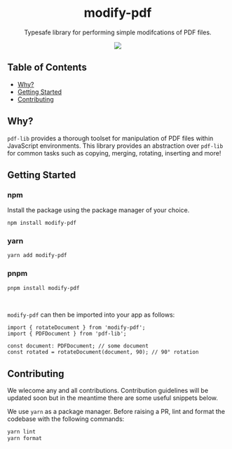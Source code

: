 <div align="center">
    <h1>modify-pdf</h1>
    <p>Typesafe library for performing simple modifcations of PDF files.</p>
    <img src='https://github.com/jrobsontull/modify-pdf/actions/workflows/main.yml/badge.svg' />
</div>

## Table of Contents

- <a href="#why">Why?</a>
- <a href="#getting-started">Getting Started</a>
- <a href="#contributing">Contributing</a>

<h2 id='why'>Why?</h2>

`pdf-lib` provides a thorough toolset for manipulation of PDF files within JavaScript environments. This library provides an abstraction over `pdf-lib` for common tasks such as copying, merging, rotating, inserting and more!

<h2 id='getting-started'>Getting Started</h2>

### npm

Install the package using the package manager of your choice.

```bash
npm install modify-pdf
```

### yarn

```bash
yarn add modify-pdf
```

### pnpm

```bash
pnpm install modify-pdf
```

<br/>

`modify-pdf` can then be imported into your app as follows:

```tsx
import { rotateDocument } from 'modify-pdf';
import { PDFDocument } from 'pdf-lib';

const document: PDFDocument; // some document
const rotated = rotateDocument(document, 90); // 90° rotation
```

<h2 id='contributing'>Contributing</h2>

We wlecome any and all contributions. Contribution guidelines will be updated soon but in the meantime there are some useful snippets below.

We use `yarn` as a package manager. Before raising a PR, lint and format the codebase with the following commands:

```bash
yarn lint
yarn format
```
